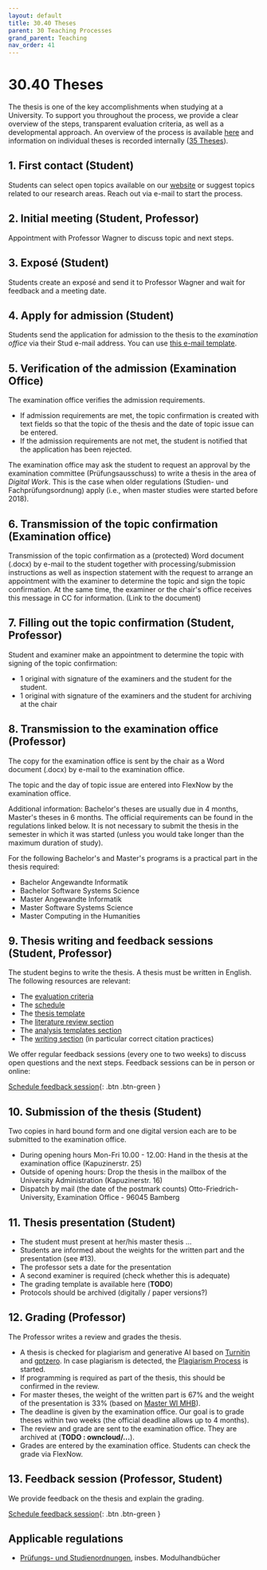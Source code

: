```yaml
---
layout: default
title: 30.40 Theses
parent: 30 Teaching Processes
grand_parent: Teaching
nav_order: 41
---
```


# 30.40 Theses

The thesis is one of the key accomplishments when studying at a University. To support you throughout the process, we provide a clear overview of the steps, transparent evaluation criteria, as well as a developmental approach.
An overview of the process is available [here](30.40.theses_process.html) and information on individual theses is recorded internally ([35 Theses](../35_theses.html)).

## 1. First contact (Student)

Students can select open topics available on our [website](https://www.uni-bamberg.de/digital-work/studium/abschlussarbeiten/) or suggest topics related to our research areas.
Reach out via e-mail to start the process.

## 2. Initial meeting (Student, Professor)

Appointment with Professor Wagner to discuss topic and next steps.

## 3. Exposé (Student)

Students create an exposé and send it to Professor Wagner and wait for feedback and a meeting date.

## 4. Apply for admission (Student)

Students send the application for admission to the thesis to the *examination office* via their Stud e-mail address. You can use [this e-mail template](30.40.thesis_admission_mail.html).

## 5. Verification of the admission (Examination Office)

The examination office verifies the admission requirements.

- If admission requirements are met, the topic confirmation is created with text fields so that the topic of the thesis and the date of topic issue can be entered.
- If the admission requirements are not met, the student is notified that the application has been rejected.

The examination office may ask the student to request an approval by the examination committee (Prüfungsausschuss) to write a thesis in the area of *Digital Work*. This is the case when older regulations (Studien- und Fachprüfungsordnung) apply (i.e., when master studies were started before 2018).

## 6. Transmission of the topic confirmation (Examination office)

Transmission of the topic confirmation as a (protected) Word document (.docx) by e-mail to the student together with processing/submission instructions as well as inspection statement with the request to arrange an appointment with the examiner to determine the topic and sign the topic confirmation. At the same time, the examiner or the chair's office receives this message in CC for information.
(Link to the document)

## 7. Filling out the topic confirmation (Student, Professor)

Student and examiner make an appointment to determine the topic with signing of the topic confirmation:

- 1 original with signature of the examiners and the student for the student.
- 1 original with signature of the examiners and the student for archiving at the chair

## 8. Transmission to the examination office (Professor)

The copy for the examination office is sent by the chair as a Word document (.docx) by e-mail to the examination office.

The topic and the day of topic issue are entered into FlexNow by the examination office.

Additional information: Bachelor's theses are usually due in 4 months, Master's theses in 6 months. The official requirements can be found in the regulations linked below.
It is not necessary to submit the thesis in the semester in which it was started (unless you would take longer than the maximum duration of study).

For the following Bachelor's and Master's programs is a practical part in the thesis required:

- Bachelor Angewandte Informatik
- Bachelor Software Systems Science
- Master Angewandte Informatik
- Master Software Systems Science
- Master Computing in the Humanities

## 9. Thesis writing and feedback sessions (Student, Professor)

The student begins to write the thesis.
A thesis must be written in English.
The following resources are relevant:

- The [evaluation criteria](30.40.theses_criteria.html)
- The [schedule](30.40.theses_schedule.html)
- The [thesis template](https://github.com/digital-work-lab/thesis-template)
- The [literature review section](../../research/20_processes/20.10.literature-review.html)
- The [analysis templates section](../../research/20_processes/20.21.analysis-templates.html)
- The [writing section](../../research/20_processes/20.29.writing.html) (in particular correct citation practices)

We offer regular feedback sessions (every one to two weeks) to discuss open questions and the next steps. Feedback sessions can be in person or online:

[Schedule feedback session](https://calendly.com/gerit-wagner/30min){: .btn .btn-green }

## 10. Submission of the thesis (Student)

Two copies in hard bound form and one digital version each are to be submitted to the examination office.

- During opening hours Mon-Fri 10.00 - 12.00: Hand in the thesis at the examination office (Kapuzinerstr. 25)
- Outside of opening hours: Drop the thesis in the mailbox of the University Administration (Kapuzinerstr. 16)
- Dispatch by mail (the date of the postmark counts) Otto-Friedrich-University, Examination Office - 96045 Bamberg

## 11. Thesis presentation (Student)

- The student must present at her/his master thesis ...
- Students are informed about the weights for the written part and the presentation (see #13).
- The professor sets a date for the presentation
- A second examiner is required (check whether this is adequate)
- The grading template is available here (**TODO**)
- Protocols should be archived (digitally / paper versions?)

## 12. Grading (Professor)

The Professor writes a review and grades the thesis.

- A thesis is checked for plagiarism and generative AI based on [Turnitin](https://www.uni-bamberg.de/its/turnitin) and [gptzero](https://gptzero.me). In case plagiarism is detected, the [Plagiarism Process](30.52.plagiarism.html) is started.
- If programming is required as part of the thesis, this should be confirmed in the review.
- For master theses, the weight of the written part is 67% and the weight of the presentation is 33% (based on [Master WI MHB](https://www.uni-bamberg.de/fileadmin/abt-studium/Modulhandbuecher/WIAI/WI/Master/MHB_MA_WI_2018.pdf)).
- The deadline is given by the examination office. Our goal is to grade theses within two weeks (the official deadline allows up to 4 months). 
- The review and grade are sent to the examination office. They are archived at (**TODO : owncloud/...**).
- Grades are entered by the examination office. Students can check the grade via FlexNow.

## 13. Feedback session (Professor, Student)

We provide feedback on the thesis and explain the grading.

[Schedule feedback session](https://calendly.com/gerit-wagner/30min){: .btn .btn-green }

## Applicable regulations

<!-- 
- Bachelor Business Information Systems
- Bachelor International Information Systems Management
- Bachelor Angewandte Informatik
- Bachelor Software Systems Science
- Master Business Information Systems
- Master International Information Systems Management
- Master Angewandte Informatik
- Master Software Systems Science
- Master Computing in the Humanities
 -->

- [Prüfungs- und Studienordnungen](https://www.uni-bamberg.de/abt-studium/aufgaben/pruefungs-studienordnungen/), insbes. Modulhandbücher
